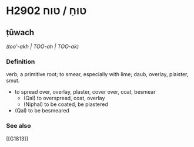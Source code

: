 # H2902 טוּחַ / טוח

## ṭûwach

_(too'-akh | TOO-ah | TOO-ak)_

### Definition

verb; a primitive root; to smear, especially with lime; daub, overlay, plaister, smut.

- to spread over, overlay, plaster, cover over, coat, besmear
    - (Qal) to overspread, coat, overlay
    - (Niphal) to be coated, be plastered
- (Qal) to be besmeared
### See also

[[G1813]]

